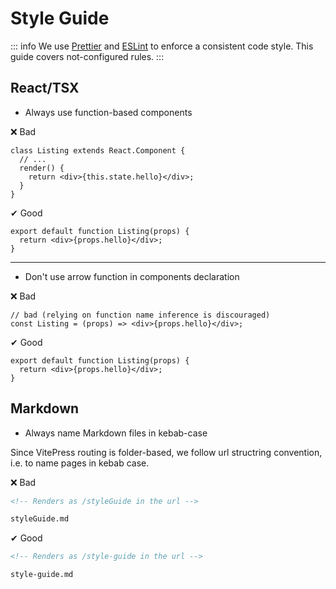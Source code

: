 # Style Guide

::: info
We use [Prettier](https://prettier.io/) and [ESLint](https://eslint.org/) to enforce a consistent code style. This guide covers not-configured rules.
:::

## React/TSX

- Always use function-based components

❌ Bad

```tsx
class Listing extends React.Component {
  // ...
  render() {
    return <div>{this.state.hello}</div>;
  }
}
```

✔ Good

```tsx
export default function Listing(props) {
  return <div>{props.hello}</div>;
}
```

---

- Don't use arrow function in components declaration

❌ Bad

```tsx
// bad (relying on function name inference is discouraged)
const Listing = (props) => <div>{props.hello}</div>;
```

✔ Good

```tsx
export default function Listing(props) {
  return <div>{props.hello}</div>;
}
```

## Markdown

- Always name Markdown files in kebab-case

Since VitePress routing is folder-based, we follow url structring convention, i.e. to name pages in kebab case.

❌ Bad

```md
<!-- Renders as /styleGuide in the url -->

styleGuide.md
```

✔ Good

```md
<!-- Renders as /style-guide in the url -->

style-guide.md
```
